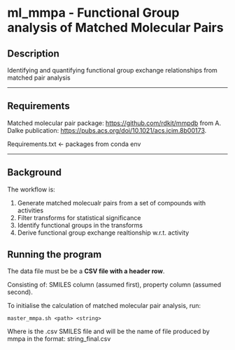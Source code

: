 # ml_mmpa - Functional Group analysis of Matched Molecular Pairs

## Description
Identifying and quantifying functional group exchange relationships from matched pair analysis

------------------

## Requirements

Matched molecular pair package:  https://github.com/rdkit/mmpdb from A. Dalke publication: https://pubs.acs.org/doi/10.1021/acs.jcim.8b00173.

Requirements.txt <- packages from conda env



------------------

## Background

The workflow is: 

  1. Generate matched molecualr pairs from a set of compounds with activities
  2. Filter transforms for statistical significance
  3. Identify functional groups in the transforms
  4. Derive functional group exchange realtionship w.r.t. activity


## Running the program
The data file must be be a **CSV file with a header row**.

Consisting of: SMILES column (assumed first), property column (assumed second).

To initialise the calculation of matched molecular pair analysis, run: 

```
master_mmpa.sh <path> <string>
```

Where <path> is the .csv SMILES file and <string> will be the name of file produced by mmpa in the format: string_final.csv


